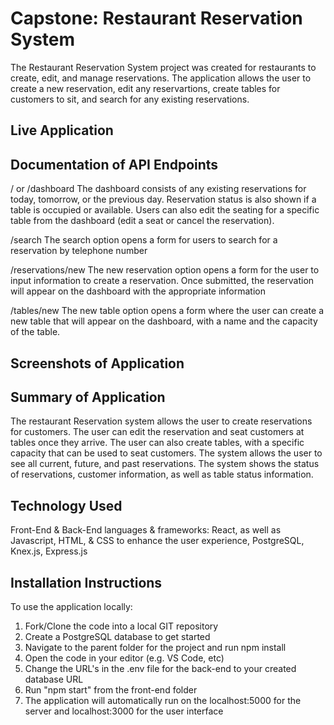 # Capstone: Restaurant Reservation System 
The Restaurant Reservation System project was created for restaurants to create, edit, and manage reservations.  The application allows the user to create a new reservation, edit any reservartions, create tables for customers to sit, and search for any existing reservations. 

## Live Application

## Documentation of API Endpoints
/ or /dashboard
The dashboard consists of any existing reservations for today, tomorrow, or the previous day.  Reservation status is also shown if a table is occupied or available.  Users can also edit the seating for a specific table from the dashboard (edit a seat or cancel the reservation).  

/search
The search option opens a form for users to search for a reservation by telephone number

/reservations/new
The new reservation option opens a form for the user to input information to create a reservation.  Once submitted, the reservation will appear on the dashboard with the appropriate information

/tables/new
The new table option opens a form where the user can create a new table that will appear on the dashboard, with a name and the capacity of the table. 

## Screenshots of Application

## Summary of Application
The restaurant Reservation system allows the user to create reservations for customers.  The user can edit the reservation and seat customers at tables once they arrive.  The user can also create tables, with a specific capacity that can be used to seat customers.  The system allows the user to see all current, future, and past reservations.  The system shows the status of reservations, customer information, as well as table status information.
 
## Technology Used
Front-End & Back-End languages & frameworks: React, as well as Javascript, HTML, & CSS to enhance the user experience, PostgreSQL, Knex.js, Express.js

## Installation Instructions
To use the application locally: 
1) Fork/Clone the code into a local GIT repository
2) Create a PostgreSQL database to get started
3) Navigate to the parent folder for the project and run npm install
4) Open the code in your editor (e.g. VS Code, etc)
5) Change the URL's in the .env file for the back-end to your created database URL
6) Run "npm start" from the front-end folder
7) The application will automatically run on the localhost:5000 for the server and localhost:3000 for the user interface

